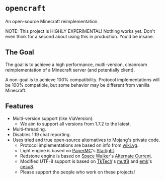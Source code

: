 # `opencraft`
An open-source Minecraft reimplementation.

NOTE: This project is HIGHLY EXPERIMENTAL! Nothing works yet. Don't even think for a second about using this in production. You'd be insane.

## The Goal
The goal is to achieve a high performance, multi-version, cleanroom reimplementation of a Minecraft server (and potentially client).

A non-goal is to achieve 100% compatibility. Protocol implementations will be 100% compatible, but some behavior may be different from vanilla Minecraft.

## Features
- Multi-version support (like ViaVersion).
    - We aim to support all versions from 1.7.2 to the latest.
- Multi-threading.
- Disables 1.19 chat reporting.
- Uses tried and true open-source alternatives to Mojang's private code.
    - Protocol implementations are based on info from [wiki.vg](https://wiki.vg/).
    - Light engine is based on [PaperMC](https://github.com/PaperMC)'s [Starlight](https://github.com/PaperMC/Starlight).
    - Redstone engine is based on [Space Walker](https://github.com/SpaceWalkerRS)'s [Alternate Current](https://github.com/SpaceWalkerRS/alternate-current).
    - Modified UTF-8 support is based on [TkTech](https://github.com/TkTech)'s [mutf8](https://github.com/TkTech/mutf8) and [emk](https://github.com/emk)'s [cesu8](https://github.com/emk/cesu8-rs).
    - Please support the people who work on these projects!
